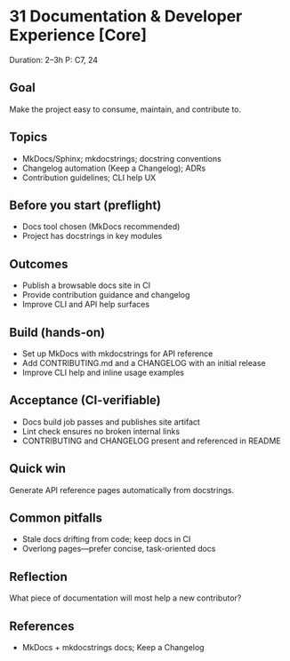 # 31 Documentation & Developer Experience [Core]

Duration: 2–3h
P: C7, 24

## Goal
Make the project easy to consume, maintain, and contribute to.

## Topics
- MkDocs/Sphinx; mkdocstrings; docstring conventions
- Changelog automation (Keep a Changelog); ADRs
- Contribution guidelines; CLI help UX

## Before you start (preflight)
- Docs tool chosen (MkDocs recommended)
- Project has docstrings in key modules

## Outcomes
- Publish a browsable docs site in CI
- Provide contribution guidance and changelog
- Improve CLI and API help surfaces

## Build (hands-on)
- Set up MkDocs with mkdocstrings for API reference
- Add CONTRIBUTING.md and a CHANGELOG with an initial release
- Improve CLI help and inline usage examples

## Acceptance (CI-verifiable)
- Docs build job passes and publishes site artifact
- Lint check ensures no broken internal links
- CONTRIBUTING and CHANGELOG present and referenced in README

## Quick win
Generate API reference pages automatically from docstrings.

## Common pitfalls
- Stale docs drifting from code; keep docs in CI
- Overlong pages—prefer concise, task-oriented docs

## Reflection
What piece of documentation will most help a new contributor?

## References
- MkDocs + mkdocstrings docs; Keep a Changelog
